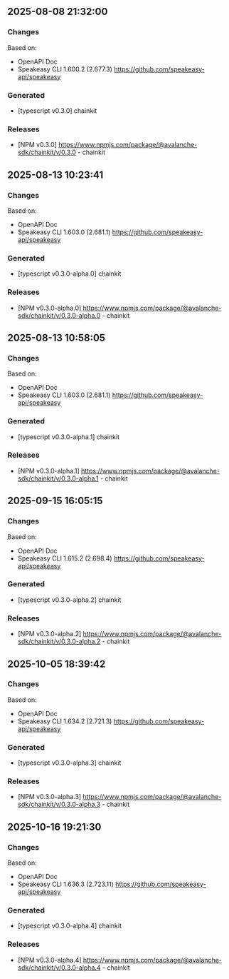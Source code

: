 


## 2025-08-08 21:32:00
### Changes
Based on:
- OpenAPI Doc  
- Speakeasy CLI 1.600.2 (2.677.3) https://github.com/speakeasy-api/speakeasy
### Generated
- [typescript v0.3.0] chainkit
### Releases
- [NPM v0.3.0] https://www.npmjs.com/package/@avalanche-sdk/chainkit/v/0.3.0 - chainkit


## 2025-08-13 10:23:41
### Changes
Based on:
- OpenAPI Doc  
- Speakeasy CLI 1.603.0 (2.681.1) https://github.com/speakeasy-api/speakeasy
### Generated
- [typescript v0.3.0-alpha.0] chainkit
### Releases
- [NPM v0.3.0-alpha.0] https://www.npmjs.com/package/@avalanche-sdk/chainkit/v/0.3.0-alpha.0 - chainkit

## 2025-08-13 10:58:05
### Changes
Based on:
- OpenAPI Doc  
- Speakeasy CLI 1.603.0 (2.681.1) https://github.com/speakeasy-api/speakeasy
### Generated
- [typescript v0.3.0-alpha.1] chainkit
### Releases
- [NPM v0.3.0-alpha.1] https://www.npmjs.com/package/@avalanche-sdk/chainkit/v/0.3.0-alpha.1 - chainkit

## 2025-09-15 16:05:15
### Changes
Based on:
- OpenAPI Doc  
- Speakeasy CLI 1.615.2 (2.698.4) https://github.com/speakeasy-api/speakeasy
### Generated
- [typescript v0.3.0-alpha.2] chainkit
### Releases
- [NPM v0.3.0-alpha.2] https://www.npmjs.com/package/@avalanche-sdk/chainkit/v/0.3.0-alpha.2 - chainkit

## 2025-10-05 18:39:42
### Changes
Based on:
- OpenAPI Doc  
- Speakeasy CLI 1.634.2 (2.721.3) https://github.com/speakeasy-api/speakeasy
### Generated
- [typescript v0.3.0-alpha.3] chainkit
### Releases
- [NPM v0.3.0-alpha.3] https://www.npmjs.com/package/@avalanche-sdk/chainkit/v/0.3.0-alpha.3 - chainkit

## 2025-10-16 19:21:30
### Changes
Based on:
- OpenAPI Doc  
- Speakeasy CLI 1.636.3 (2.723.11) https://github.com/speakeasy-api/speakeasy
### Generated
- [typescript v0.3.0-alpha.4] chainkit
### Releases
- [NPM v0.3.0-alpha.4] https://www.npmjs.com/package/@avalanche-sdk/chainkit/v/0.3.0-alpha.4 - chainkit